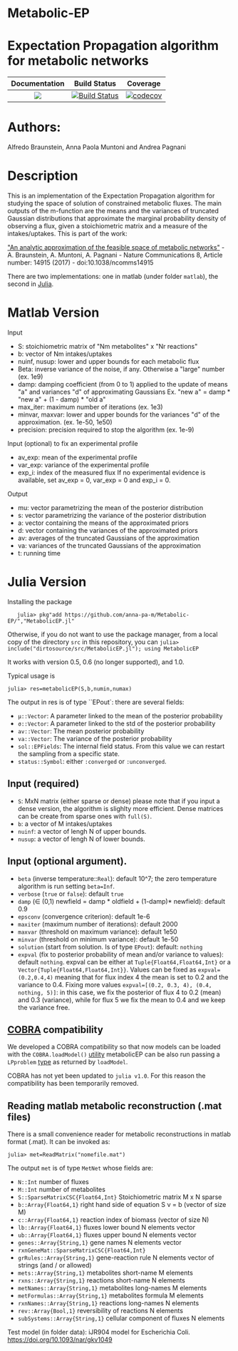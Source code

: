 # Metabolic-EP
Expectation Propagation algorithm for metabolic networks
=======
| **Documentation**                       | **Build Status**                                                                                | **Coverage** |
|:---------------------------------------:|:-----------------------------------------------------------------------------------------------:|:------------:|
| [![](https://img.shields.io/badge/docs-latest-blue.svg)](https://anna-pa-m.github.io/Metabolic-EP/dev) | [![Build Status](https://travis-ci.com/anna-pa-m/Metabolic-EP.svg?branch=main)](https://anna-pa-m.github.io/Metabolic-EP/actions) | [![codecov](https://codecov.io/gh/anna-pa-m/Metabolic-EP/branch/master/graph/badge.svg)](https://codecov.io/gh/anna-pa-m/Metabolic-EP) |


# Authors:
Alfredo Braunstein, Anna Paola Muntoni and Andrea Pagnani


# Description

This is an implementation of the Expectation Propagation algorithm for
studying the space of solution of constrained metabolic fluxes.  The
main outputs of the m-function are the means and the variances of
truncated Gaussian distributions that approximate the marginal
probability density of observing a flux, given a stoichiometric matrix
and a measure of the intakes/uptakes. This is part of the work:

["An analytic approximation of the feasible space of metabolic
networks"](http://www.nature.com/articles/ncomms14915) -
A. Braunstein, A. Muntoni, A. Pagnani - Nature Communications 8,
Article number: 14915 (2017) - doi:10.1038/ncomms14915

There are two implementations: one in matlab (under folder `matlab`), the second in [Julia](http://julialang.org).


Matlab Version
==============

Input
- S: stoichiometric matrix of "Nm metabolites" x "Nr reactions"
- b: vector of Nm intakes/uptakes
- nuinf, nusup: lower and upper bounds for each metabolic flux
- Beta: inverse variance of the noise, if any. Otherwise a "large" number (ex. 1e9)
- damp: damping coefficient (from 0 to 1) applied to the update of means "a" and variances "d" of approximating Gaussians
        Ex. "new a" = damp * "new a" + (1 - damp) * "old a"
- max_iter: maximum number of iterations (ex. 1e3)
- minvar, maxvar: lower and upper bounds for the variances "d" of the approximation. (ex. 1e-50, 1e50)
- precision:  precision required to stop the algorithm (ex. 1e-9)


Input (optional) to fix an experimental profile
- av_exp: mean of the experimental profile
- var_exp: variance of the experimental profile
- exp_i: index of the measured flux
If no experimental evidence is available, set av_exp = 0, var_exp = 0 and exp_i = 0.


Output
- mu: vector parametrizing the mean of the posterior distribution
- s: vector parametrizing the variance of the posterior distribution
- a: vector containing the means of the approximated priors
- d: vector containing the variances of the approximated priors
- av: averages of the truncated Gaussians of the approximation
- va: variances of the truncated Gaussians of the approximation
- t: running time

Julia Version
=============

Installing the package


```julia> using Pkg
   julia> pkg"add https://github.com/anna-pa-m/Metabolic-EP/","MetabolicEP.jl"
```

Otherwise, if you do not want to use the package manager, from a local copy of  the directory ``src`` in this repository, you can
``julia> include("dirtosource/src/MetabolicEP.jl"); using MetabolicEP``

It works with version 0.5, 0.6 (no longer supported), and 1.0.

Typical usage is

``julia> res=metabolicEP(S,b,numin,numax)``

The output in res is of type ``EPout`: there are several fields:
-   ``μ::Vector``: A parameter linked to the mean of the posterior probability
-   ``σ::Vector``: A parameter linked to the std  of the posterior probability
-   ``av::Vector``: The mean posterior probability
-   ``va::Vector``: The variance of the posterior probability
-   ``sol::EPFields``: The internal field status. From this value we can
restart the sampling from a specific state.
-   ``status::Symbol``: either ``:converged`` or ``:unconverged``.


Input (required)
----
- `S`: MxN matrix (either sparse or dense) please note that if you input a dense version, the algorithm is slighlty more efficient. Dense matrices can be create from sparse ones with ``full(S)``.
- `b`: a vector of M intakes/uptakes
- `nuinf`: a vector of lengh N of upper bounds.
- `nusup`: a vector of lengh N of lower bounds.


Input (optional argument).
----
- `beta` (inverse temperature::``Real``): default 10^7; the zero temperature algorithm is run setting `beta=Inf`.
- `verbose` (``true`` or ``false``): default ``true``
- `damp` (∈ (0,1) newfield = damp * oldfield + (1-damp)* newfield): default 0.9  
- `epsconv` (convergence criterion): default 1e-6
- `maxiter` (maximum number of iterations): default 2000
- `maxvar`  (threshold on maximum variance): default 1e50
- `minvar`  (threshold on minimum variance): default 1e-50
- `solution` (start from solution. Is of type ``EPout``): default: ``nothing``
- `expval` (fix to posterior probability of mean and/or variance to
values): default ``nothing``. expval can be either at
``Tuple{Float64,Float64,Int}`` or a
``Vector{Tuple{Float64,Float64,Int}}``. Values can be fixed as
``expval=(0.2,0.4,4)`` meaning that for flux index 4 the mean is set to 0.2
and the variance to 0.4. Fixing more values ``expval=[(0.2, 0.3, 4),
(0.4, nothing, 5)]``: in this case, we fix the posterior of flux 4 to
0.2 (mean) and 0.3 (variance), while for flux 5 we fix the mean to 0.4
and we keep the variance free.

[COBRA](https://github.com/opencobra/COBRA.jl) compatibility
---

We developed a COBRA compatibility so that now models can be loaded
with the `COBRA.loadModel()`
[utility](https://opencobra.github.io/COBRA.jl/stable/functions.html#loadModel)
metabolicEP can be also run passing a `LPproblem`
[type](https://opencobra.github.io/COBRA.jl/stable/functions.html#LPproblem)
as returned by `loadModel`.

COBRA has not yet been updated to `julia v1.0`. For this reason the compatibility has been temporarily removed.

Reading matlab metabolic reconstruction (.mat files)
---

There is a small convenience reader for metabolic reconstructions in
matlab format (.mat).  It can be invoked as:

``julia> met=ReadMatrix("nomefile.mat")``

The output `met` is of type ``MetNet`` whose fields are:
- ``N::Int`` number of fluxes
- ``M::Int`` number of metabolites
- ``S::SparseMatrixCSC{Float64,Int}`` Stoichiometric matrix M x N sparse
- ``b::Array{Float64,1}``  right hand side of equation  S ν = b (vector of size M)
- ``c::Array{Float64,1}`` reaction index of biomass (vector of size N)
- ``lb::Array{Float64,1}`` fluxes lower bound N elements vector
- ``ub::Array{Float64,1}``  fluxes upper bound N elements vector
- ``genes::Array{String,1}``  gene names N elements vector
- ``rxnGeneMat::SparseMatrixCSC{Float64,Int}``  
- ``grRules::Array{String,1}``  gene-reaction rule N elements vector of strings (and / or allowed)
- ``mets::Array{String,1}``  metabolites short-name M elements
- ``rxns::Array{String,1}``  reactions short-name N elements
- ``metNames::Array{String,1}``  metabolites long-names M elements
- ``metFormulas::Array{String,1}`` metabolites formula M elements
- ``rxnNames::Array{String,1}``  reactions long-names N elements
- ``rev::Array{Bool,1}``  reversibility of reactions N elements
-  ``subSystems::Array{String,1}``  cellular component of fluxes N elements


Test model (in folder data): iJR904 model for Escherichia
Coli. https://doi.org/10.1093/nar/gkv1049

